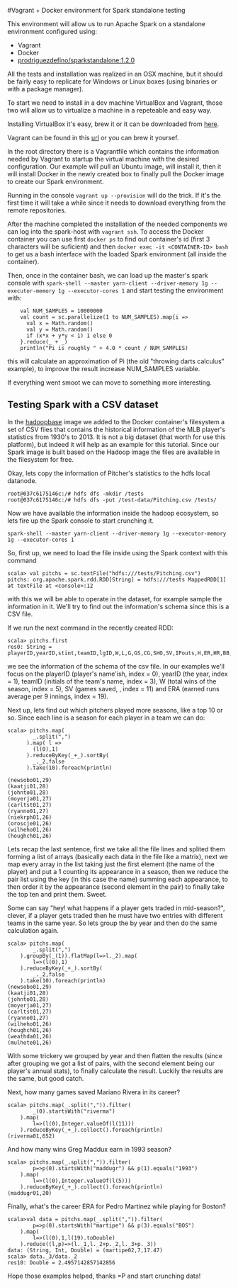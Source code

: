 #Vagrant + Docker environment for Spark standalone testing

This environment will allow us to run Apache Spark on a standalone environment configured using:
 - Vagrant
 - Docker
 - [prodriguezdefino/sparkstandalone:1.2.0](https://github.com/prodriguezdefino/docker-spark-standalone)

All the tests and installation was realized in an OSX machine, but it should be fairly easy to replicate for Windows or Linux boxes (using binaries or with a package manager). 

To start we need to install in a dev machine VirtualBox and Vagrant, those two will allow us to virtualize a machine in a repeteable and easy way.

Installing VirtualBox it's easy, brew it or it can be downloaded from [here](https://www.virtualbox.org/wiki/Downloads).

Vagrant can be found in this [url](https://www.vagrantup.com/downloads.html) or you can brew it yoursef. 

In the root directory there is a Vagrantfile which contains the information needed by Vagrant to startup the virtual machine with the desired configuration. Our example will pull an Ubuntu image, will install it, then it will install Docker in the newly created box to finally pull the Docker image to create our Spark environment.

Running in the console ```vagrant up --provision``` will do the trick. If it's the first time it will take a while since it needs to download everything from the remote repositories.

After the machine completed the installation of the needed components we can log into the spark-host with ```vagrant ssh```. To access the Docker container you can use first ```docker ps``` to find out container's id (first 3 characters will be suficient) and then ```docker exec -it <CONTAINER-ID> bash``` to get us a bash interface with the loaded Spark environment (all inside the container).

Then, once in the container bash, we can load up the master's spark console with ```spark-shell --master yarn-client --driver-memory 1g --executor-memory 1g --executor-cores 1``` and start testing the environment with:
```
	val NUM_SAMPLES = 10000000
	val count = sc.parallelize(1 to NUM_SAMPLES).map{i =>
	  val x = Math.random()
	  val y = Math.random()
	  if (x*x + y*y < 1) 1 else 0
	}.reduce(_ + _)
	println("Pi is roughly " + 4.0 * count / NUM_SAMPLES)
```
this will calculate an approximation of Pi (the old "throwing darts calculus" example), to improve the result increase NUM_SAMPLES variable.

If everything went smoot we can move to something more interesting.

## Testing Spark with a CSV dataset

In the [hadoopbase](https://github.com/prodriguezdefino/docker-hadoop-base) image we added to the Docker container's filesystem a set of CSV files that contains the historical information of the MLB player's statistics from 1930's to 2013. It is not a big dataset (that worth for use this platform), but indeed it will help as an example for this tutorial. Since our Spark image is built based on the Hadoop image the files are available in the filesystem for free.

Okay, lets copy the information of Pitcher's statistics to the hdfs local datanode.
```
root@037c6175146c:/# hdfs dfs -mkdir /tests
root@037c6175146c:/# hdfs dfs -put /test-data/Pitching.csv /tests/   
```

Now we have available the information inside the hadoop ecosystem, so lets fire up the Spark console to start crunching it.
```
spark-shell --master yarn-client --driver-memory 1g --executor-memory 1g --executor-cores 1
```

So, first up, we need to load the file inside using the Spark context with this command
```
scala> val pitchs = sc.textFile("hdfs:///tests/Pitching.csv")
pitchs: org.apache.spark.rdd.RDD[String] = hdfs:///tests MappedRDD[1] at textFile at <console>:12
```
with this we will be able to operate in the dataset, for example sample the information in it. We'll try to find out the information's schema since this is a CSV file.

If we run the next command in the recently created RDD:
```
scala> pitchs.first
res0: String = playerID,yearID,stint,teamID,lgID,W,L,G,GS,CG,SHO,SV,IPouts,H,ER,HR,BB,SO,BAOpp,ERA,IBB,WP,HBP,BK,BFP,GF,R,SH,SF,GIDP
```
we see the information of the schema of the csv file. In our examples we'll focus on the playerID (player's name'ish, index = 0), yearID (the year, index = 1), teamID (initials of the team's name, index = 3), W (total wins of the season, index = 5), SV (games saved, , index = 11) and ERA (earned runs average per 9 innings, index = 19).

Next up, lets find out which pitchers played more seasons, like a top 10 or so. Since each line is a season for each player in a team we can do:
```
scala> pitchs.map(
      	_.split(",")
      ).map( l =>
      	(l(0),1)
      ).reduceByKey(_+_).sortBy(
      	_._2,false
      ).take(10).foreach(println) 

(newsobo01,29)
(kaatji01,28)
(johnto01,28)
(moyerja01,27)
(carltst01,27)
(ryanno01,27)
(niekrph01,26)
(oroscje01,26)
(wilheho01,26)
(houghch01,26)
```
Lets recap the last sentence, first we take all the file lines and splited them forming a list of arrays (basically each data in the file like a matrix), next we map every array in the list taking just the first element (the name of the player) and put a 1 counting its appearance in a season, then we reduce the pair list using the key (in this case the name) summing each appearance, to then order it by the appearance (second element in the pair) to finally take the top ten and print them. Sweet.

Some can say "hey! what happens if a player gets traded in mid-season?", clever, if a player gets traded then he must have two entries with different teams in the same year. So lets group the by year and then do the same calculation again. 
```
scala> pitchs.map(
		_.split(",")
	).groupBy(_(1)).flatMap(l=>l._2).map(
		l=>(l(0),1)
	).reduceByKey(_+_).sortBy(
		_._2,false
	).take(10).foreach(println)
(newsobo01,29)
(kaatji01,28)
(johnto01,28)
(moyerja01,27)
(carltst01,27)
(ryanno01,27)
(wilheho01,26)
(houghch01,26)
(weathda01,26)
(mulhote01,26)
```
With some trickery we grouped by year and then flatten the results (since after grouping we got a list of pairs, with the second element being our player's annual stats), to finally calculate the result. Luckily the results are the same, but good catch.

Next, how many games saved Mariano Rivera in its career? 
```
scala> pitchs.map(_.split(",")).filter(
		_(0).startsWith("riverma")
	).map(
		l=>(l(0),Integer.valueOf(l(11)))
	).reduceByKey(_+_).collect().foreach(println)
(riverma01,652)
```

And how many wins Greg Maddux earn in 1993 season?
```
scala> pitchs.map(_.split(",")).filter(
		p=>p(0).startsWith("maddugr") && p(1).equals("1993")
	).map(
		l=>(l(0),Integer.valueOf(l(5)))
	).reduceByKey(_+_).collect().foreach(println)
(maddugr01,20)
```

Finally, what's the career ERA for Pedro Martinez while playing for Boston?
```
scala>val data = pitchs.map(_.split(",")).filter(
		p=>p(0).startsWith("martipe") && p(3).equals("BOS")
	).map(
		l=>(l(0),1,l(19).toDouble)
	).reduce((l,p)=>(l._1,l._2+p._2,l._3+p._3))
data: (String, Int, Double) = (martipe02,7,17.47)
scala> data._3/data._2
res10: Double = 2.4957142857142856
```

Hope those examples helped, thanks =P and start crunching data!
